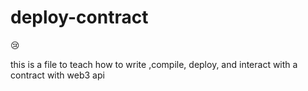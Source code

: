 # deploy-contract


:cry:



this is a file to teach how to write ,compile, deploy, and interact with a contract with web3 api
